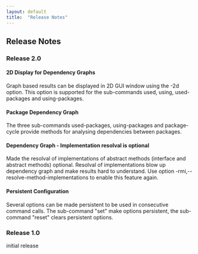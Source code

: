 ```yaml
---
layout: default
title:  "Release Notes"
---
```


## Release Notes

### Release 2.0

#### 2D Display for Dependency Graphs

Graph based results can be displayed in 2D GUI window using the -2d option.
This option is supported for the sub-commands used, using, used-packages and
using-packages.

#### Package Dependency Graph

The three sub-commands used-packages, using-packages and package-cycle provide
methods for analysing dependencies between packages.

#### Dependency Graph - Implementation resolval is optional

Made the resolval of implementations of abstract methods (interface and abstract methods)
optional. Resolval of implementations blow up dependency graph and make results hard
to understand. Use option -rmi,--resolve-method-implementations to enable this feature again.

#### Persistent Configuration 
Several options can be made persistent to be used in consecutive command calls.
The sub-command "set" make options persistent, the sub-command "reset" clears
persistent options. 

### Release 1.0

initial release
